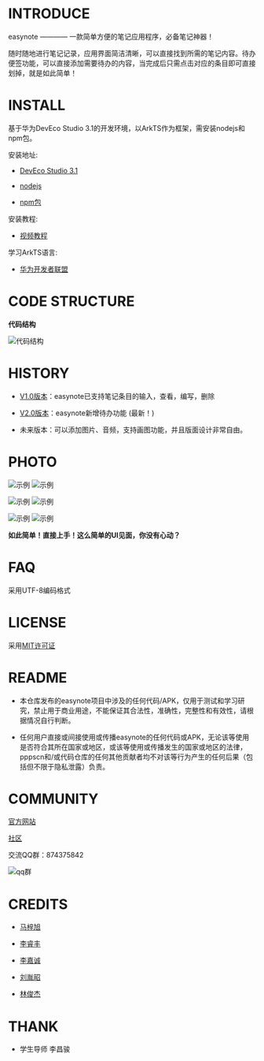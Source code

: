 # INTRODUCE
easynote ———— 一款简单方便的笔记应用程序，必备笔记神器！

随时随地进行笔记记录，应用界面简洁清晰，可以直接找到所需的笔记内容。待办便签功能，可以直接添加需要待办的内容，当完成后只需点击对应的条目即可直接划掉，就是如此简单！

# INSTALL
基于华为DevEco Studio 3.1的开发环境，以ArkTS作为框架，需安装nodejs和npm包。


安装地址:

* [DevEco Studio 3.1](https://developer.harmonyos.com/cn/develop/deveco-studio#download)

* [nodejs](https://nodejs.org/en)

* [npm包](https://www.npmjs.com/)

安装教程:

* [视频教程](https://www.bilibili.com/video/BV13q4y1k7WB/?spm_id_from=333.337.search-card.all.click)

学习ArkTS语言:

* [华为开发者联盟](https://edu.huaweicloud.com/)

# CODE STRUCTURE

**代码结构**

![代码结构](https://github.com/Bistu-OSSDT-2023/7-easynote/blob/main/readme/%E4%BB%A3%E7%A0%81%E7%BB%93%E6%9E%84.png)

# HISTORY
* [V1.0版本](https://github.com/Bistu-OSSDT-2023/7-easynote/releases/tag/V1.0)：easynote已支持笔记条目的输入，查看，编写，删除

* [V2.0版本](https://github.com/Bistu-OSSDT-2023/7-easynote/releases/tag/V2.0)：easynote新增待办功能 (最新！)

* 未来版本：可以添加图片、音频，支持画图功能，并且版面设计非常自由。

# PHOTO

![示例](https://github.com/Bistu-OSSDT-2023/7-easynote/blob/main/readme/1.png)
![示例](https://github.com/Bistu-OSSDT-2023/7-easynote/blob/main/readme/2.png)

![示例](https://github.com/Bistu-OSSDT-2023/7-easynote/blob/main/readme/3.png)
![示例](https://github.com/Bistu-OSSDT-2023/7-easynote/blob/main/readme/4.png)

![示例](https://github.com/Bistu-OSSDT-2023/7-easynote/blob/main/readme/5.png)
![示例](https://github.com/Bistu-OSSDT-2023/7-easynote/blob/main/readme/6.png)

**如此简单！直接上手！这么简单的UI见面，你没有心动？**

# FAQ
采用UTF-8编码格式

# LICENSE
采用[MIT许可证](https://github.com/Bistu-OSSDT-2023/7-easynote/blob/main/LICENSE)

# README
* 本仓库发布的easynote项目中涉及的任何代码/APK，仅用于测试和学习研究，禁止用于商业用途，不能保证其合法性，准确性，完整性和有效性，请根据情况自行判断。

* 任何用户直接或间接使用或传播easynote的任何代码或APK，无论该等使用是否符合其所在国家或地区，或该等使用或传播发生的国家或地区的法律，pppscn和/或代码仓库的任何其他贡献者均不对该等行为产生的任何后果（包括但不限于隐私泄露）负责。

# COMMUNITY

[官方网站](https://easynote07.wordpress.com/2023/07/04/easynote/)

[社区](https://github.com/Bistu-OSSDT-2023/7-easynote/discussions)

交流QQ群：874375842


![qq群](https://github.com/Bistu-OSSDT-2023/7-easynote/blob/main/readme/QQ%E7%BE%A4.jpg)

# CREDITS
* [马梓旭](https://github.com/Zanzeu)

* [李睿丰](https://github.com/lrf0408)

* [李嘉诚](https://github.com/Down200)

* [刘胤昭](https://github.com/ideer-52)

* [林俊杰](https://github.com/JackDawson-2887)

# THANK

* 学生导师
  李昌骏

